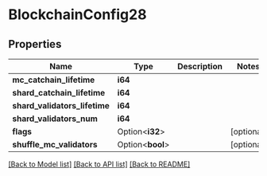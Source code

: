 # BlockchainConfig28

## Properties

Name | Type | Description | Notes
------------ | ------------- | ------------- | -------------
**mc_catchain_lifetime** | **i64** |  | 
**shard_catchain_lifetime** | **i64** |  | 
**shard_validators_lifetime** | **i64** |  | 
**shard_validators_num** | **i64** |  | 
**flags** | Option<**i32**> |  | [optional]
**shuffle_mc_validators** | Option<**bool**> |  | [optional]

[[Back to Model list]](../README.md#documentation-for-models) [[Back to API list]](../README.md#documentation-for-api-endpoints) [[Back to README]](../README.md)


